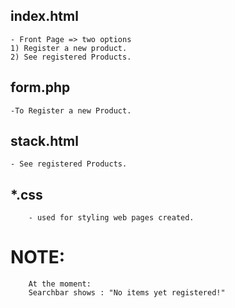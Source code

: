 ## index.html
    - Front Page => two options
    1) Register a new product.
    2) See registered Products.

## form.php
    -To Register a new Product.
## stack.html
    - See registered Products.
## *.css
        - used for styling web pages created.
# NOTE:
        At the moment:
        Searchbar shows : "No items yet registered!"
